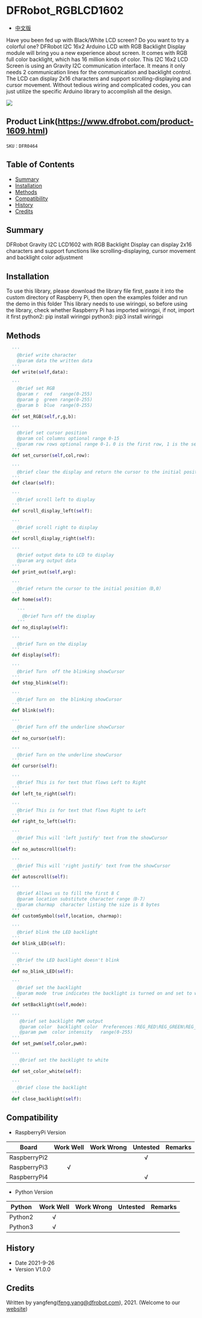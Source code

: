 # DFRobot_RGBLCD1602

- [中文版](./README_CN.md)

Have you been fed up with Black/White LCD screen? Do you want to try a colorful one? DFRobot I2C 16x2 Arduino LCD with RGB Backlight Display module will bring you a new experience about screen. It comes with RGB full color backlight, which has 16 million kinds of color. This I2C 16x2 LCD Screen is using an Gravity I2C communication interface. It means it only needs 2 communication lines for the communication and backlight control. The LCD can display 2x16 characters and support scrolling-displaying and cursor movement. Without tedious wiring and complicated codes, you can just utilize the specific Arduino library to accomplish all the design.


![](../../resources/images/DFR0464.jpg)


## Product Link(https://www.dfrobot.com/product-1609.html)

    SKU：DFR0464

## Table of Contents

* [Summary](#summary)
* [Installation](#installation)
* [Methods](#methods)
* [Compatibility](#compatibility)
* [History](#history)
* [Credits](#credits)

## Summary

DFRobot Gravity I2C LCD1602 with RGB Backlight Display can display 2x16 characters and support functions like scrolling-displaying, cursor movement and backlight color adjustment

## Installation

To use this library, please download the library file first, paste it into the custom directory of Raspberry Pi, then open the examples folder and run the demo in this folder
This library needs to use wiringpi, so before using the library, check whether Raspberry Pi has imported wiringpi, if not, import it first
python2: pip install wiringpi
python3: pip3 install wiringpi

## Methods

```python
  '''
    @brief write character
    @param data the written data
  '''
  def write(self,data):

  '''
    @brief set RGB
    @param r  red   range(0-255)
    @param g  green range(0-255)
    @param b  blue  range(0-255)
  '''
  def set_RGB(self,r,g,b):

  '''
    @brief set cursor position
    @param col columns optional range 0-15
    @param row rows optional range 0-1，0 is the first row, 1 is the second row
  '''
  def set_cursor(self,col,row):

  '''
    @brief clear the display and return the cursor to the initial position (position 0)
  '''
  def clear(self):

  '''
    @brief scroll left to display
  '''
  def scroll_display_left(self):

  '''
    @brief scroll right to display
  '''
  def scroll_display_right(self):

  '''
    @brief output data to LCD to display
    @param arg output data
  '''
  def print_out(self,arg):

  '''
    @brief return the cursor to the initial position（0,0）
  '''
  def home(self):

    '''
      @brief Turn off the display
    '''
  def no_display(self):

  '''
    @brief Turn on the display
  '''
  def display(self):

  '''
    @brief Turn  off the blinking showCursor
  '''
  def stop_blink(self):

  '''
    @brief Turn on  the blinking showCursor
  '''
  def blink(self):

  '''
    @brief Turn off the underline showCursor 
  '''
  def no_cursor(self):

  '''
    @brief Turn on the underline showCursor 
  '''
  def cursor(self):

  '''
    @brief This is for text that flows Left to Right
  '''
  def left_to_right(self):

  '''
    @brief This is for text that flows Right to Left
  '''
  def right_to_left(self):

  '''
    @brief This will 'left justify' text from the showCursor
  '''
  def no_autoscroll(self):

  '''
    @brief This will 'right justify' text from the showCursor
  '''
  def autoscroll(self):

  '''
    @brief Allows us to fill the first 8 C
    @param location substitute character range（0-7）
    @param charmap  character listing the size is 8 bytes
  '''
  def customSymbol(self,location, charmap):

  '''
    @brief blink the LED backlight
  '''
  def blink_LED(self):

  '''
    @brief the LED backlight doesn't blink
  '''
  def no_blink_LED(self):

  '''
    @brief set the backlight
    @param mode  true indicates the backlight is turned on and set to white, false indicates the backlight is turned off
  '''
  def setBacklight(self,mode):

  '''
     @brief set backlight PWM output
     @param color  backlight color  Preferences：REG_RED\REG_GREEN\REG_BLUE
     @param pwm  color intensity   range(0-255)
  '''
  def set_pwm(self,color,pwm):

  '''
     @brief set the backlight to white
  '''
  def set_color_white(self):

  '''
    @brief close the backlight
  '''
  def close_backlight(self):
```

## Compatibility

* RaspberryPi Version

| Board        | Work Well | Work Wrong | Untested | Remarks |
| ------------ | :-------: | :--------: | :------: | ------- |
| RaspberryPi2 |           |            |    √     |         |
| RaspberryPi3 |     √     |            |          |         |
| RaspberryPi4 |           |            |    √     |         |

* Python Version

| Python  | Work Well | Work Wrong | Untested | Remarks |
| ------- | :-------: | :--------: | :------: | ------- |
| Python2 |     √     |            |          |         |
| Python3 |     √     |            |          |         |


## History

- Date 2021-9-26
- Version V1.0.0


## Credits

Written by yangfeng(feng.yang@dfrobot.com), 2021. (Welcome to our [website](https://www.dfrobot.com/))
